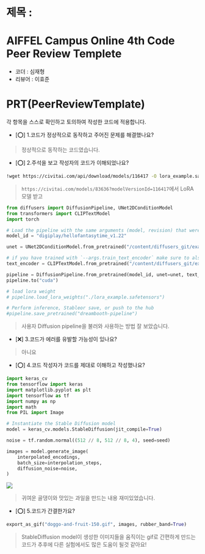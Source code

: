 # 제목 : 

# AIFFEL Campus Online 4th Code Peer Review Templete
- 코더 : 심재형
- 리뷰어 : 이효준

# PRT(PeerReviewTemplate)
각 항목을 스스로 확인하고 토의하여 작성한 코드에 적용합니다.
- [⭕] 1.코드가 정상적으로 동작하고 주어진 문제를 해결했나요?
> 정상적으로 동작하는 코드였습니다.
  
- [⭕] 2.주석을 보고 작성자의 코드가 이해되었나요?
```bash
!wget https://civitai.com/api/download/models/116417 -O lora_example.safetensors
```
> ``https://civitai.com/models/83636?modelVersionId=116417``에서 LoRA 모델 받고
```python
from diffusers import DiffusionPipeline, UNet2DConditionModel
from transformers import CLIPTextModel
import torch

# Load the pipeline with the same arguments (model, revision) that were used for training
model_id = "digiplay/hellofantasytime_v1.22"

unet = UNet2DConditionModel.from_pretrained("/content/diffusers_git/examples/dreambooth/data_1/unet")

# if you have trained with `--args.train_text_encoder` make sure to also load the text encoder
text_encoder = CLIPTextModel.from_pretrained("/content/diffusers_git/examples/dreambooth/data_1/text_encoder")

pipeline = DiffusionPipeline.from_pretrained(model_id, unet=unet, text_encoder=text_encoder, dtype=torch.float16)
pipeline.to("cuda")

# load lora weight
# pipeline.load_lora_weights("./lora_example.safetensors")

# Perform inference, Stableor save, or push to the hub
#pipeline.save_pretrained("dreambooth-pipeline")
```  
>  사용자 Diffusion pipeline을 불러와 사용하는 방법 잘 보았습니다.

- [❌] 3.코드가 에러를 유발할 가능성이 있나요?
>  아니요

- [⭕] 4.코드 작성자가 코드를 제대로 이해하고 작성했나요?
```python
import keras_cv
from tensorflow import keras
import matplotlib.pyplot as plt
import tensorflow as tf
import numpy as np
import math
from PIL import Image

# Instantiate the Stable Diffusion model
model = keras_cv.models.StableDiffusion(jit_compile=True)

noise = tf.random.normal((512 // 8, 512 // 8, 4), seed=seed)

images = model.generate_image(
    interpolated_encodings,
    batch_size=interpolation_steps,
    diffusion_noise=noise,
)
```
![](https://camo.githubusercontent.com/48a05f234bd22378d97af41c6af54e95703866fc8a2c84aaface645127a620f3/68747470733a2f2f692e696d6775722e636f6d2f345a43785a59342e676966)
> 귀여운 골댕이와 맛있는 과일을 만드는 내용 재미있었습니다.

- [⭕] 5.코드가 간결한가요?
```python
export_as_gif("doggo-and-fruit-150.gif", images, rubber_band=True)
```
> StableDiffusion model이 생성한 이미지들을 움직이는 gif로 간편하게 만드는 코드가 추후에 다른 실험에서도 많은 도움이 될것 같아요!
